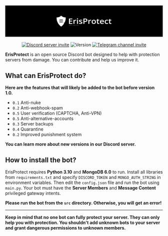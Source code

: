 [![ErisProtect Banner](https://raw.githubusercontent.com/cymon4380/ErisProtect/master/assets/img/banner.png)](https://discord.gg/EmpnUU5EE7)

<p align="center">
    <a href="https://discord.gg/EmpnUU5EE7"><img src="https://img.shields.io/discord/1136258983565480067?style=flat-square&color=5865f2&logo=discord&logoColor=ffffff&label=discord" alt="Discord server invite" /></a>
    <img src="https://img.shields.io/badge/version-0.1.2-252525?style=flat-square" alt="Version" />
    <a href="https://t.me/ErisProtect">
    <img src="https://img.shields.io/badge/Telegram (RU)-2CA5E0?style=flat-square&logo=telegram" alt="Telegram channel invite" />
    </a>
</p>


**ErisProtect** is an open source Discord bot designed to help with protection servers from damage. You can contribute and help us improve it.

## What can ErisProtect do?
**Here are the features that will likely be added to the bot before version 1.0.**

- `0.1` Anti-nuke
- `0.2` Anti-webhook-spam
- `0.5` User verification (CAPTCHA, Anti-VPN)
- `0.5` Anti-alternative-accounts
- `0.3` Server backups
- `0.4` Quarantine
- `0.2` Improved punishment system

**You can learn more about new versions in our Discord server.**

## How to install the bot?
ErisProtect requires **Python 3.10** and **MongoDB 6.0** to run. Install all libraries from `requirements.txt` and specify `DISCORD_TOKEN` and `MONGO_AUTH_STRING` in environment variables. Then edit the `config.json` file and run the bot using `main.py`.
Your bot must have the **Server Members** and **Message Content** privileged gateway intents.

**Please run the bot from the `src` directory. Otherwise, you will get an error!**

---

**Keep in mind that no one bot can fully protect your server. They can only help you with protection. You shouldn't add unknown bots to your server and grant dangerous permissions to unknown members.**